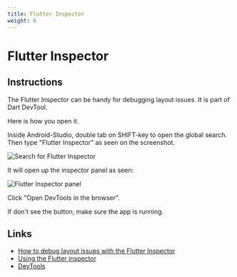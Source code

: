 ```yaml
---
title: Flutter Inspector
weight: 6
---
```


# Flutter Inspector

## Instructions

The Flutter Inspector can be handy for debugging layout issues.
It is part of Dart DevTool.

Here is how you open it.

Inside Android-Studio, double tab on SHIFT-key to open the global search.
Then type "Flutter Inspector" as seen on the screenshot.

![Search for Flutter Inspector](../images/inspector_search.png)

It will open up the inspector panel as seen:

![Flutter Inspector panel](../images/inspector_panel.png)

Click "Open DevTools in the browser".

If don't see the button, make sure the app is running.

## Links

- [How to debug layout issues with the Flutter Inspector](https://medium.com/flutter/how-to-debug-layout-issues-with-the-flutter-inspector-87460a7b9db)
- [Using the Flutter inspector](https://docs.flutter.dev/tools/devtools/inspector)
- [DevTools](https://docs.flutter.dev/tools/devtools/overview)
